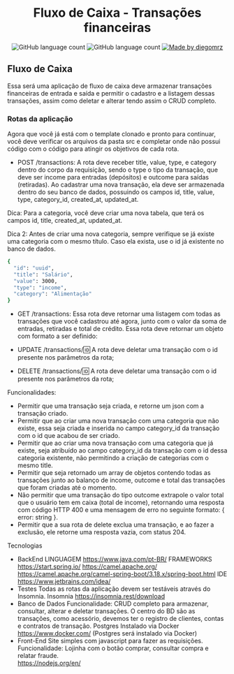 <h1 align="center">
  Fluxo de Caixa - Transações financeiras
</h1>

<p align="center">
  
  <img alt="GitHub language count" src="https://img.shields.io/github/last-commit/diegomrz/fxcx">
  
  <img alt="GitHub language count" src="https://img.shields.io/github/languages/count/diegomrz/fxcx">

  <a href="https://www.linkedin.com/in/diegomrz/">
    <img alt="Made by diegomrz" src="https://img.shields.io/badge/linkedin-diegomrz-blue">
  </a>  
</p>

## Fluxo de Caixa
Essa será uma aplicação de fluxo de caixa deve armazenar transações financeiras de entrada e saída e permitir o cadastro e a listagem dessas transações, assim como deletar e alterar tendo assim o CRUD completo.

### Rotas da aplicação

Agora que você já está com o template clonado e pronto para continuar, você deve verificar os arquivos da pasta src e completar onde não possui código com o código para atingir os objetivos de cada rota.

- POST /transactions: A rota deve receber title, value, type, e category dentro do corpo da requisição, sendo o type o tipo da transação, que deve ser income para entradas (depósitos) e outcome para saídas (retiradas). Ao cadastrar uma nova transação, ela deve ser armazenada dentro do seu banco de dados, possuindo os campos id, title, value, type, category_id, created_at, updated_at.

Dica: Para a categoria, você deve criar uma nova tabela, que terá os campos id, title, created_at, updated_at.

Dica 2: Antes de criar uma nova categoria, sempre verifique se já existe uma categoria com o mesmo título. Caso ela exista, use o id já existente no banco de dados.
```bash
{
  "id": "uuid",
  "title": "Salário",
  "value": 3000,
  "type": "income",
  "category": "Alimentação"
}
```

- GET /transactions: Essa rota deve retornar uma listagem com todas as transações que você cadastrou até agora, junto com o valor da soma de entradas, retiradas e total de crédito. Essa rota deve retornar um objeto com formato a ser definido:

- UPDATE /transactions/:id: A rota deve deletar uma transação com o id presente nos parâmetros da rota;

- DELETE /transactions/:id: A rota deve deletar uma transação com o id presente nos parâmetros da rota;


Funcionalidades:
- Permitir que uma transação seja criada, e retorne um json com a transação criado.
- Permitir que ao criar uma nova transação com uma categoria que não existe, essa seja criada e inserida no campo category_id da transação com o id que acabou de ser criado.
- Permitir que ao criar uma nova transação com uma categoria que já existe, seja atribuído ao campo category_id da transação com o id dessa categoria existente, não permitindo a criação de categorias com o mesmo title.
- Permitir que seja retornado um array de objetos contendo todas as transações junto ao balanço de income, outcome e total das transações que foram criadas até o momento.
- Não permitir que uma transação do tipo outcome extrapole o valor total que o usuário tem em caixa (total de income), retornando uma resposta com código HTTP 400 e uma mensagem de erro no seguinte formato: { error: string }.
- Permitir que a sua rota de delete exclua uma transação, e ao fazer a exclusão, ele retorne uma resposta vazia, com status 204.


Tecnologias
- BackEnd
LINGUAGEM
https://www.java.com/pt-BR/
FRAMEWORKS
https://start.spring.io/
https://camel.apache.org/
https://camel.apache.org/camel-spring-boot/3.18.x/spring-boot.html
IDE
https://www.jetbrains.com/idea/
- Testes
Todas as rotas da aplicação devem ser testáveis através do Insomnia.
Insomnia
https://insomnia.rest/download
- Banco de Dados
Funcionalidade:
CRUD completo para armazenar, consultar, alterar e deletar transações.
O centro do BD são as transações, como acessório, devemos ter o registro de clientes, contas e contratos de transação.
Postgres Instalado via Docker
https://www.docker.com/
(Postgres será instalado via Docker)
- Front-End
Site simples com javascript para fazer as requisições.
Funcionalidade:
Lojinha com o botão comprar, consultar compra e relatar fraude.  
https://nodejs.org/en/
